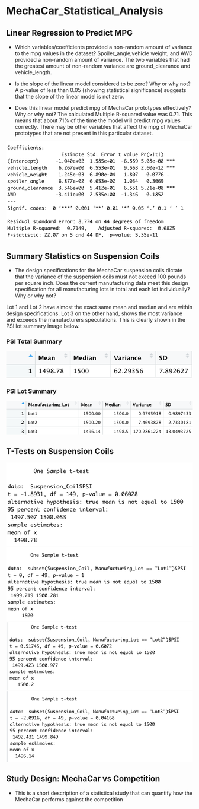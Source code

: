 # MechaCar_Statistical_Analysis

## Linear Regression to Predict MPG

- Which variables/coefficients provided a non-random amount of variance to the mpg values in the dataset?
Spoiler_angle,vehicle weight, and AWD provided a non-random amount of variance. The two variables that had the greatest amount of non-random variance are ground_clearance and vehicle_length. 

- Is the slope of the linear model considered to be zero? Why or why not?
A p-value of less than 0.05 (showing statistical significance) suggests that the slope of the linear model is not zero.

- Does this linear model predict mpg of MechaCar prototypes effectively? Why or why not?
The calculated Multiple R-squared value was 0.71. This means that about 71% of the time the model will predict mpg values correctly. There may be other variables that affect the mpg of MechaCar prototypes that are not present in this particular dataset. 

![Multiple Linear Regression](/Multiple_Linear_Regression_Summary.png)

## Summary Statistics on Suspension Coils

- The design specifications for the MechaCar suspension coils dictate that the variance of the suspension coils must not exceed 100 pounds per square inch. Does the current manufacturing data meet this design specification for all manufacturing lots in total and each lot individually? Why or why not?

Lot 1 and Lot 2 have almost the exact same mean and median and are within design specifications. Lot 3 on the other hand, shows the most variance and exceeds the manufacturers speculations. This is clearly shown in the PSI lot summary image below. 

### PSI Total Summary

![PSI total summary](/PSI_total_summary.png)

### PSI Lot Summary

![PSI lot summary](/PSI_lot_summary.png)


## T-Tests on Suspension Coils
![t-test on all lots](/t-test_across_all_lots.png)
![t-test on Lot 1](/Lot1_t-test.png)
![t-test on Lot 2](/Lot2_t-test.png)
![t-test on Lot 3](/Lot3_t-test.png)


## Study Design: MechaCar vs Competition
- This is a short description of a statistical study that can quantify how the MechaCar performs against the competition
